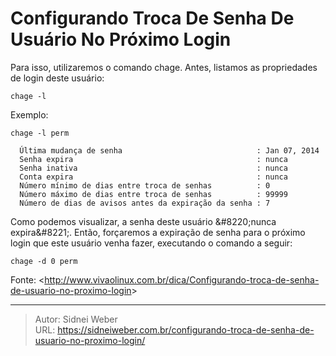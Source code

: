 # Configurando Troca De Senha De Usuário No Próximo Login

Para isso, utilizaremos o comando chage. Antes, listamos as propriedades de login deste usuário: 

```shell
chage -l
```

Exemplo: 

```shell
chage -l perm

  Última mudança de senha                              : Jan 07, 2014
  Senha expira                                         : nunca
  Senha inativa                                        : nunca
  Conta expira                                         : nunca
  Número mínimo de dias entre troca de senhas          : 0
  Número máximo de dias entre troca de senhas          : 99999
  Número de dias de avisos antes da expiração da senha : 7
```

Como podemos visualizar, a senha deste usuário &amp;#8220;nunca expira&amp;#8221;. Então, forçaremos a expiração de senha para o próximo login que este usuário venha fazer, executando o comando a seguir: 

```
chage -d 0 perm
```

Fonte: &lt;http://www.vivaolinux.com.br/dica/Configurando-troca-de-senha-de-usuario-no-proximo-login&gt;

---

> Autor: Sidnei Weber  
> URL: https://sidneiweber.com.br/configurando-troca-de-senha-de-usuario-no-proximo-login/  

